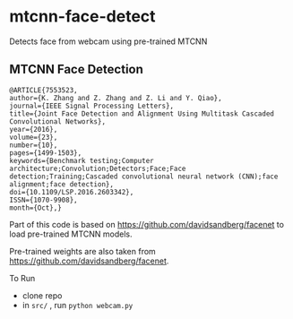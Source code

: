 # mtcnn-face-detect
Detects face from webcam using pre-trained MTCNN 

## MTCNN Face Detection
```
@ARTICLE{7553523, 
author={K. Zhang and Z. Zhang and Z. Li and Y. Qiao}, 
journal={IEEE Signal Processing Letters}, 
title={Joint Face Detection and Alignment Using Multitask Cascaded Convolutional Networks}, 
year={2016}, 
volume={23}, 
number={10}, 
pages={1499-1503}, 
keywords={Benchmark testing;Computer architecture;Convolution;Detectors;Face;Face detection;Training;Cascaded convolutional neural network (CNN);face alignment;face detection}, 
doi={10.1109/LSP.2016.2603342}, 
ISSN={1070-9908}, 
month={Oct},}                
```
Part of this code is based on https://github.com/davidsandberg/facenet to load pre-trained MTCNN models.

Pre-trained weights are also taken from  https://github.com/davidsandberg/facenet.

To Run
- clone repo
- in `src/` , run `python webcam.py`
